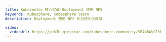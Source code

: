 ```yaml
---
title: Kubernetes 核心实战-Deployment 使用 NFS
keywords: Kubesphere, Kubesphere learn
description: Deployment 使用 NFS 作为持久化存储

video:
  videoUrl: https://pek3b.qingstor.com/kubesphere-community/%E4%BA%91%E5%8E%9F%E7%94%9F%E5%AE%9E%E6%88%98/64%E3%80%81Kubernetes-%E6%A0%B8%E5%BF%83%E5%AE%9E%E6%88%98-%E5%AD%98%E5%82%A8%E6%8A%BD%E8%B1%A1-Deployment%E4%BD%BF%E7%94%A8NFS%E8%BF%9B%E8%A1%8C%E6%8C%82%E8%BD%BD.mp4
---
```

